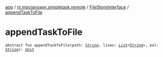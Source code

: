 [app](../../index.md) / [nl.mpcjanssen.simpletask.remote](../index.md) / [FileStoreInterface](index.md) / [appendTaskToFile](.)

# appendTaskToFile

`abstract fun appendTaskToFile(path: `[`String`](https://kotlinlang.org/api/latest/jvm/stdlib/kotlin/-string/index.html)`, lines: `[`List`](https://kotlinlang.org/api/latest/jvm/stdlib/kotlin.collections/-list/index.html)`<`[`String`](https://kotlinlang.org/api/latest/jvm/stdlib/kotlin/-string/index.html)`>, eol: `[`String`](https://kotlinlang.org/api/latest/jvm/stdlib/kotlin/-string/index.html)`): `[`Unit`](https://kotlinlang.org/api/latest/jvm/stdlib/kotlin/-unit/index.html)